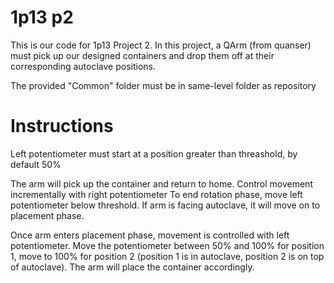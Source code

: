 # 1p13 p2
This is our code for 1p13 Project 2. In this project, a QArm (from quanser) must pick up our designed containers and drop them off at their corresponding autoclave positions.

The provided "Common" folder must be in same-level folder as repository

# Instructions
Left potentiometer must start at a position greater than threashold, by default 50%

The arm will pick up the container and return to home. Control movement incrementally with right potentiometer
To end rotation phase, move left potentiometer below threshold. If arm is facing autoclave, it will move on to placement phase.

Once arm enters placement phase, movement is controlled with left potentiometer. Move the potentiometer between 50% and 100% for position 1, move to 100% for position 2 (position 1 is in autoclave, position 2 is on top of autoclave). The arm will place the container accordingly.
